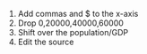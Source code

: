 1. Add commas and $ to the x-axis
2. Drop 0,20000,40000,60000
3. Shift over the population/GDP
4. Edit the source
